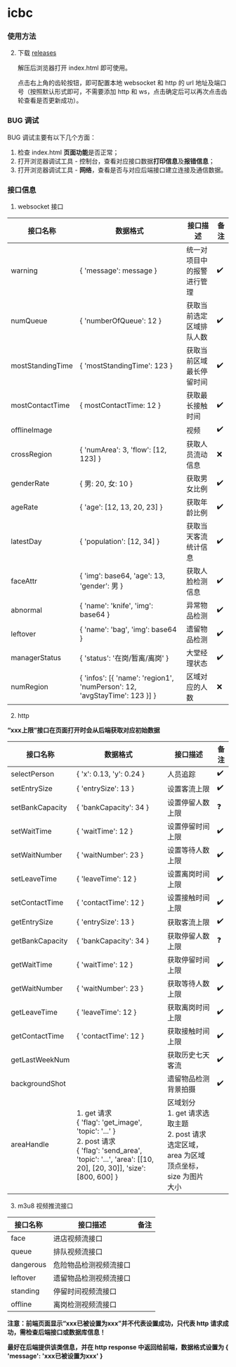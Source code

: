 # icbc

### 使用方法

2. 下载 [releases](https://github.com/hsblock/icbc/releases)

   解压后浏览器打开 index.html 即可使用。
   
   点击右上角的齿轮按钮，即可配置本地 websocket 和 http 的 url 地址及端口号（按照默认形式即可，不需要添加 http 和 ws，点击确定后可以再次点击齿轮查看是否更新成功）。

### BUG 调试

BUG 调试主要有以下几个方面：

1. 检查 index.html **页面功能**是否正常；
2. 打开浏览器调试工具 - 控制台，查看对应接口数据**打印信息**及**报错信息**；
3. 打开浏览器调试工具 - **网络**，查看是否与对应后端接口建立连接及通信数据。

### 接口信息

1. websocket 接口

| 接口名称 | 数据格式 | 接口描述 | 备注 |
| ---- | ---- | ---- | ---- |
| warning | { 'message': message } | 统一对项目中的报警进行管理 | :heavy_check_mark: |
| numQueue | { 'numberOfQueue': 12 } | 获取当前选定区域排队人数 | :heavy_check_mark: |
| mostStandingTime | { 'mostStandingTime': 123 } | 获取当前区域最长停留时间 | :heavy_check_mark: |
| mostContactTime | { mostContactTime: 12 } | 获取最长接触时间 | :heavy_check_mark: |
| offlineImage |  | 视频 | :heavy_check_mark: |
| crossRegion | { 'numArea': 3, 'flow': [12, 123] } | 获取人员流动信息 | :x: |
| genderRate | { 男: 20, 女: 10 } | 获取男女比例 | :heavy_check_mark: |
| ageRate | { 'age': [12, 13, 20, 23] } | 获取年龄比例 | :heavy_check_mark: |
| latestDay | { 'population': [12, 34] } | 获取当天客流统计信息 | :heavy_check_mark: |
| faceAttr | { 'img': base64, 'age': 13, 'gender': 男 } | 获取人脸检测信息 | :heavy_check_mark: |
| abnormal | { 'name': 'knife', 'img': base64 } | 异常物品检测 | :heavy_check_mark: |
| leftover | { 'name': 'bag', 'img': base64 } | 遗留物品检测 | :heavy_check_mark: |
| managerStatus | { 'status': '在岗/暂离/离岗' } | 大堂经理状态 | :heavy_check_mark: |
| numRegion | { 'infos': [{ 'name': 'region1', 'numPerson': 12, 'avgStayTime': 123 }] } | 区域对应的人数 | :x: |

2. http

**“xxx上限”接口在页面打开时会从后端获取对应初始数据**

| 接口名称        | 数据格式                                                     | 接口描述                                                     | 备注               |
| --------------- | ------------------------------------------------------------ | ------------------------------------------------------------ | ------------------ |
| selectPerson    | { 'x': 0.13, 'y': 0.24 }                                     | 人员追踪                                                     | :heavy_check_mark: |
| setEntrySize    | { 'entrySize': 13 }                                          | 设置客流上限                                                 | :heavy_check_mark: |
| setBankCapacity | { 'bankCapacity': 34 }                                       | 设置停留人数上限                                             | :question:         |
| setWaitTime     | { 'waitTime': 12 }                                           | 设置停留时间上限                                             | :heavy_check_mark: |
| setWaitNumber   | { 'waitNumber': 23 }                                         | 设置等待人数上限                                             | :heavy_check_mark: |
| setLeaveTime    | { 'leaveTime': 12 }                                          | 设置离岗时间上限                                             | :heavy_check_mark: |
| setContactTime  | { 'contactTime': 12 }                                        | 设置接触时间上限                                             | :heavy_check_mark: |
| getEntrySize    | { 'entrySize': 13 }                                          | 获取客流上限                                                 | :heavy_check_mark: |
| getBankCapacity | { 'bankCapacity': 34 }                                       | 获取停留人数上限                                             | :question:         |
| getWaitTime     | { 'waitTime': 12 }                                           | 获取停留时间上限                                             | :heavy_check_mark: |
| getWaitNumber   | { 'waitNumber': 23 }                                         | 获取等待人数上限                                             | :heavy_check_mark: |
| getLeaveTime    | { 'leaveTime': 12 }                                          | 获取离岗时间上限                                             | :heavy_check_mark: |
| getContactTime  | { 'contactTime': 12 }                                        | 获取接触时间上限                                             | :heavy_check_mark: |
| getLastWeekNum  |                                                              | 获取历史七天客流                                             | :heavy_check_mark: |
| backgroundShot  |                                                              | 遗留物品检测背景拍摄                                         | :heavy_check_mark: |
| areaHandle      | 1. get 请求<br />{ 'flag': 'get_image', 'topic': '...' }<br />2. post 请求<br />{ 'flag': 'send_area', 'topic': '...', 'area': [[10, 20], [20, 30]], 'size': [800, 600] } | 区域划分<br />1. get 请求选取主题<br />2. post 请求选定区域，area 为区域顶点坐标，size 为图片大小 |                    |

3. m3u8 视频推流接口

| 接口名称  | 接口描述               | 备注 |
| --------- | ---------------------- | ---- |
| face      | 进店视频流接口         |      |
| queue     | 排队视频流接口         |      |
| dangerous | 危险物品检测视频流接口 |      |
| leftover  | 遗留物品检测视频流接口 |      |
| standing  | 停留时间视频流接口     |      |
| offline   | 离岗检测视频流接口     |      |

**注意：前端页面显示“xxx已被设置为xxx”并不代表设置成功，只代表 http 请求成功，需检查后端接口或数据库信息！**

**最好在后端提供该类信息，并在 http response 中返回给前端，数据格式设置为 { 'message': 'xxx已被设置为xxx' }**
